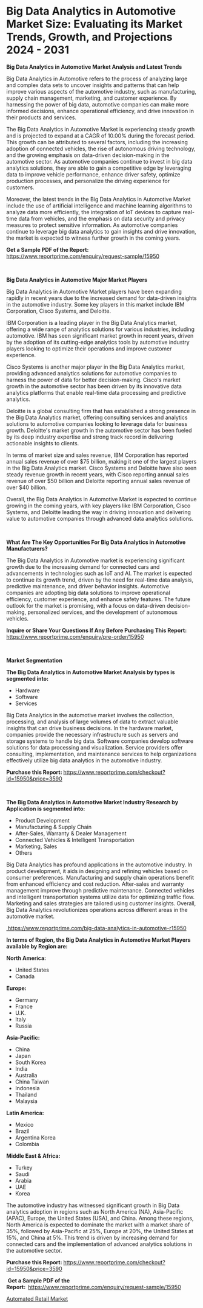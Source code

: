 <p><h1>Big Data Analytics in Automotive Market Size: Evaluating its Market Trends, Growth, and Projections 2024 - 2031</h1></p><p><strong>Big Data Analytics in Automotive Market Analysis and Latest Trends</strong></p>
<p><p>Big Data Analytics in Automotive refers to the process of analyzing large and complex data sets to uncover insights and patterns that can help improve various aspects of the automotive industry, such as manufacturing, supply chain management, marketing, and customer experience. By harnessing the power of big data, automotive companies can make more informed decisions, enhance operational efficiency, and drive innovation in their products and services.</p><p>The Big Data Analytics in Automotive Market is experiencing steady growth and is projected to expand at a CAGR of 10.00% during the forecast period. This growth can be attributed to several factors, including the increasing adoption of connected vehicles, the rise of autonomous driving technology, and the growing emphasis on data-driven decision-making in the automotive sector. As automotive companies continue to invest in big data analytics solutions, they are able to gain a competitive edge by leveraging data to improve vehicle performance, enhance driver safety, optimize production processes, and personalize the driving experience for customers.</p><p>Moreover, the latest trends in the Big Data Analytics in Automotive Market include the use of artificial intelligence and machine learning algorithms to analyze data more efficiently, the integration of IoT devices to capture real-time data from vehicles, and the emphasis on data security and privacy measures to protect sensitive information. As automotive companies continue to leverage big data analytics to gain insights and drive innovation, the market is expected to witness further growth in the coming years.</p></p>
<p><strong>Get a Sample PDF of the Report:&nbsp;</strong> <a href="https://www.reportprime.com/enquiry/request-sample/15950">https://www.reportprime.com/enquiry/request-sample/15950</a></p>
<p>&nbsp;</p>
<p><strong>Big Data Analytics in Automotive Major Market Players</strong></p>
<p><p>Big Data Analytics in Automotive Market players have been expanding rapidly in recent years due to the increased demand for data-driven insights in the automotive industry. Some key players in this market include IBM Corporation, Cisco Systems, and Deloitte.</p><p>IBM Corporation is a leading player in the Big Data Analytics market, offering a wide range of analytics solutions for various industries, including automotive. IBM has seen significant market growth in recent years, driven by the adoption of its cutting-edge analytics tools by automotive industry players looking to optimize their operations and improve customer experience.</p><p>Cisco Systems is another major player in the Big Data Analytics market, providing advanced analytics solutions for automotive companies to harness the power of data for better decision-making. Cisco's market growth in the automotive sector has been driven by its innovative data analytics platforms that enable real-time data processing and predictive analytics.</p><p>Deloitte is a global consulting firm that has established a strong presence in the Big Data Analytics market, offering consulting services and analytics solutions to automotive companies looking to leverage data for business growth. Deloitte's market growth in the automotive sector has been fueled by its deep industry expertise and strong track record in delivering actionable insights to clients.</p><p>In terms of market size and sales revenue, IBM Corporation has reported annual sales revenue of over $75 billion, making it one of the largest players in the Big Data Analytics market. Cisco Systems and Deloitte have also seen steady revenue growth in recent years, with Cisco reporting annual sales revenue of over $50 billion and Deloitte reporting annual sales revenue of over $40 billion.</p><p>Overall, the Big Data Analytics in Automotive Market is expected to continue growing in the coming years, with key players like IBM Corporation, Cisco Systems, and Deloitte leading the way in driving innovation and delivering value to automotive companies through advanced data analytics solutions.</p></p>
<p>&nbsp;</p>
<p><strong>What Are The Key Opportunities For Big Data Analytics in Automotive Manufacturers?</strong></p>
<p><p>The Big Data Analytics in Automotive market is experiencing significant growth due to the increasing demand for connected cars and advancements in technologies such as IoT and AI. The market is expected to continue its growth trend, driven by the need for real-time data analysis, predictive maintenance, and driver behavior insights. Automotive companies are adopting big data solutions to improve operational efficiency, customer experience, and enhance safety features. The future outlook for the market is promising, with a focus on data-driven decision-making, personalized services, and the development of autonomous vehicles.</p></p>
<p><strong>Inquire or Share Your Questions If Any Before Purchasing This Report:</strong> <a href="https://www.reportprime.com/enquiry/pre-order/15950">https://www.reportprime.com/enquiry/pre-order/15950</a></p>
<p>&nbsp;</p>
<p><strong>Market Segmentation</strong></p>
<p><strong>The Big Data Analytics in Automotive Market Analysis by types is segmented into:</strong></p>
<p><ul><li>Hardware</li><li>Software</li><li>Services</li></ul></p>
<p><p>Big Data Analytics in the automotive market involves the collection, processing, and analysis of large volumes of data to extract valuable insights that can drive business decisions. In the hardware market, companies provide the necessary infrastructure such as servers and storage systems to handle big data. Software companies develop software solutions for data processing and visualization. Service providers offer consulting, implementation, and maintenance services to help organizations effectively utilize big data analytics in the automotive industry.</p></p>
<p><strong>Purchase this Report:&nbsp;</strong><a href="https://www.reportprime.com/checkout?id=15950&price=3590">https://www.reportprime.com/checkout?id=15950&price=3590</a></p>
<p>&nbsp;</p>
<p><strong>The Big Data Analytics in Automotive Market Industry Research by Application is segmented into:</strong></p>
<p><ul><li>Product Development</li><li>Manufacturing & Supply Chain</li><li>After-Sales, Warranty & Dealer Management</li><li>Connected Vehicles & Intelligent Transportation</li><li>Marketing, Sales</li><li>Others</li></ul></p>
<p><p>Big Data Analytics has profound applications in the automotive industry. In product development, it aids in designing and refining vehicles based on consumer preferences. Manufacturing and supply chain operations benefit from enhanced efficiency and cost reduction. After-sales and warranty management improve through predictive maintenance. Connected vehicles and intelligent transportation systems utilize data for optimizing traffic flow. Marketing and sales strategies are tailored using customer insights. Overall, Big Data Analytics revolutionizes operations across different areas in the automotive market.</p></p>
<p><a href="https://www.reportprime.com/big-data-analytics-in-automotive-r15950">&nbsp;https://www.reportprime.com/big-data-analytics-in-automotive-r15950</a></p>
<p><strong>In terms of Region, the Big Data Analytics in Automotive Market Players available by Region are:</strong></p>
<p>
    <p> <strong> North America: </strong>
        <ul>
            <li>United States</li>
            <li>Canada</li>
        </ul>
        </p> 
    <p> <strong> Europe: </strong>
        <ul>
            <li>Germany</li>
            <li>France</li>
            <li>U.K.</li>
            <li>Italy</li>
            <li>Russia</li>
        </ul>
        </p> 
    <p> <strong> Asia-Pacific: </strong>
        <ul>
            <li>China</li>
            <li>Japan</li>
            <li>South Korea</li>
            <li>India</li>
            <li>Australia</li>
            <li>China Taiwan</li>
            <li>Indonesia</li>
            <li>Thailand</li>
            <li>Malaysia</li>
        </ul>
        </p> 
    <p> <strong> Latin America: </strong>
        <ul>
            <li>Mexico</li>
            <li>Brazil</li>
            <li>Argentina Korea</li>
            <li>Colombia</li>
        </ul>
        </p> 
    <p> <strong> Middle East & Africa: </strong>
        <ul>
            <li>Turkey</li>
            <li>Saudi</li>
            <li>Arabia</li>
            <li>UAE</li>
            <li>Korea</li>
        </ul>
    </p>
    </p>
<p><p>The automotive industry has witnessed significant growth in Big Data analytics adoption in regions such as North America (NA), Asia-Pacific (APAC), Europe, the United States (USA), and China. Among these regions, North America is expected to dominate the market with a market share of 35%, followed by Asia-Pacific at 25%, Europe at 20%, the United States at 15%, and China at 5%. This trend is driven by increasing demand for connected cars and the implementation of advanced analytics solutions in the automotive sector.</p></p>
<p><strong>Purchase this Report: </strong><a href="https://www.reportprime.com/checkout?id=15950&price=3590">https://www.reportprime.com/checkout?id=15950&price=3590</a></p>
<p>&nbsp;<strong>Get a Sample PDF of the Report:&nbsp;&nbsp;</strong><a href="https://www.reportprime.com/enquiry/request-sample/15950">https://www.reportprime.com/enquiry/request-sample/15950</a></p>
<p><strong></strong></p>
<p><p><a href="https://github.com/prosalinda88/Market-Research-Report-List-4/blob/main/automated-retail-market.md">Automated Retail Market</a></p></p>